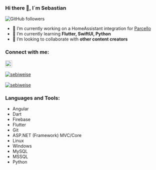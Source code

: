 ### Hi there 👋, I´m Sebastian
![GitHub followers](https://img.shields.io/github/followers/sebiweise?logo=GitHub&style=for-the-badge)

- 🔭 I’m currently working on a HomeAssistant integration for [Parcello](https://www.parcello.org/)
- 🌱 I’m currently learning **Flutter, SwiftUI, Python**
- 👯 I’m looking to collaborate with **other content creators**

### Connect with me:

<a href="https://linkedin.com/in/sebastian-weise" target="_blank"><img src="https://cdn.jsdelivr.net/npm/simple-icons@4.8.0/icons/linkedin.svg" alt="sebastian-weise" height="22" width="22" /></a>

<a href="https://github.com/sebiweise" target="_blank">
  <img align="center" src="https://github-readme-stats.vercel.app/api/top-langs/?username=sebiweise&layout=compact&hide=html" alt="sebiweise" />
</a>
<br />
<br />
<a href="https://github.com/sebiweise" target="_blank">
  <img align="center" src="https://github-readme-stats.vercel.app/api?username=sebiweise&show_icons=true&count_private=true" alt="sebiweise" />
</a>

### Languages and Tools:

- Angular
- Dart
- Firebase
- Flutter
- Git
- ASP.NET (Framework) MVC/Core
- Linux
- Windows
- MySQL
- MSSQL
- Python

<!--
**sebiweise/sebiweise** is a ✨ _special_ ✨ repository because its `README.md` (this file) appears on your GitHub profile.

Here are some ideas to get you started:

- 🔭 I’m currently working on ...
- 🌱 I’m currently learning ...
- 👯 I’m looking to collaborate on ...
- 🤔 I’m looking for help with ...
- 💬 Ask me about ...
- 📫 How to reach me: ...
- 😄 Pronouns: ...
- ⚡ Fun fact: ...
-->
